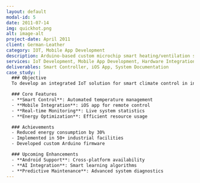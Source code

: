 ```yaml
---
layout: default
modal-id: 5
date: 2011-07-14
img: quickhot.png
alt: image-alt
project-date: April 2011
client: German-Leather
category: IOT, Mobile App Development
description: Arduino-based custom microchip smart heating/ventilation system with an iOS companion app.
services: IoT Development, Mobile App Development, Hardware Integration
deliverables: Smart Controller, iOS App, System Documentation
case_study: |
  ### Objective
  To develop an integrated IoT solution for smart climate control in industrial environments.

  ### Core Features
  - **Smart Control**: Automated temperature management
  - **Mobile Integration**: iOS app for remote control
  - **Real-time Monitoring**: Live system statistics
  - **Energy Optimization**: Efficient resource usage

  ### Achievements
  - Reduced energy consumption by 30%
  - Implemented in 50+ industrial facilities
  - Developed custom Arduino firmware

  ### Upcoming Enhancements
  - **Android Support**: Cross-platform availability
  - **AI Integration**: Smart learning algorithms
  - **Predictive Maintenance**: Advanced system diagnostics
---
```

